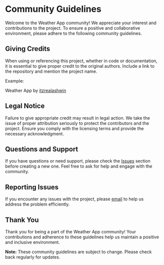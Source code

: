 # Community Guidelines

Welcome to the Weather App community! We appreciate your interest and contributions to the project. To ensure a positive and collaborative environment, please adhere to the following community guidelines.

## Giving Credits

When using or referencing this project, whether in code or documentation, it is essential to give proper credit to the original authors. Include a link to the repository and mention the project name.

Example:

Weather App by [itzrealashwin](https://github.com/itzrealashwin/Weather-App)

## Legal Notice

Failure to give appropriate credit may result in legal action. We take the issue of proper attribution seriously to protect the contributors and the project. Ensure you comply with the licensing terms and provide the necessary acknowledgment.

## Questions and Support

If you have questions or need support, please check the [Issues](https://github.com/itzrealashwin/Weather-App/issues) section before creating a new one. Feel free to ask for help and engage with the community.

## Reporting Issues

If you encounter any issues with the project, please [email](mailto:maliashwin2005@gmail.com) to help us address the problem efficiently.

## Thank You

Thank you for being a part of the Weather App community! Your contributions and adherence to these guidelines help us maintain a positive and inclusive environment.

**Note:** These community guidelines are subject to change. Please check back regularly for updates.

